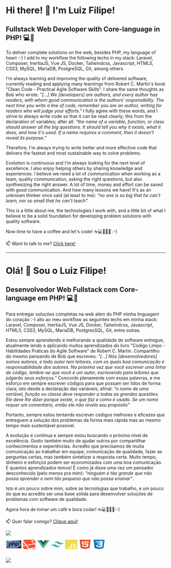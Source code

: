 # Hi there! 👋 I'm Luiz Filipe!
## Fullstack Web Developer with Core-language in PHP! 💻🐘

To deliver complete solutions on the web, besides PHP, my language of heart :-) I add to my workflow the following techs in my stack: Laravel, Composer, InertiaJS, Vue JS, Docker, Tailwindcss, Javascript, HTML5, CSS3, MySQL, MariaDB, PostgreSQL, Git, among others.

I'm always learning and improving the quality of delivered software, currently reading and applying many learnings from Robert C. Martin's book "Clean Code - Practical Agile Software Skills". I share the same thoughts as Bob who wrote: *"[...] We [developers] are authors, and every author has readers, with whom good communication is the authors' responsibility. The next time you write a line of code, remember you are an author, writing for readers who will judge your efforts."* I fully agree with these words, and I strive to always write code so that it can be read clearly; this from the declaration of variables; after all: *"the name of a variable, function, or class should answer all the big questions. It should tell you why it exists, what it does, and how it's used. If a name requires a comment, then it doesn't reveal its purpose."*

Therefore, I'm always trying to write better and more effective code that delivers the fastest and most sustainable way to solve problems.

Evolution is continuous and I'm always looking for the next level of excellence. I also enjoy helping others by sharing knowledge and experiences. I believe we need a lot of communication when working as a team, quality communication, asking the right questions, but also synthesizing the right answer. A lot of time, money and effort can be saved with good communication. And how many lessons we have! It's as an unknown thinker once said (at least to me): *"no one is so big that he can't learn, nor so small that he can't teach".*

This is a little about me, the technologies I work with, and a little bit of what I believe to be a solid foundation for developing problem solutions with quality software.

Now time to have a coffee and let's code! ☕💻🐘🚀🚀 :-)

📫 Want to talk to me? <a href="mailto:lfguerino@gmail.com">Click here!</a>

<hr>

# Olá! 👋 Sou o Luiz Filipe!
## Desenvolvedor Web Fullstack com Core-language em PHP! 💻🐘</p>

Para entregar soluções completas na web além do PHP minha linguagem do coração :-) alio ao meu workflow as seguintes techs em minha stack: Laravel, Composer, InertiaJS, Vue JS, Docker, Tailwindcss, Javascript, HTML5, CSS3, MySQL, MariaDB, PostgresSQL, Git, entre outras.

Estou sempre aprendendo e melhorando a qualidade de software entregue, atualmente lendo e aplicando muitos aprendizados do livro "Código Limpo - Habilidades Práticas do Agile Software" de Robert C. Martin. Compartilho do mesmo pensando de Bob que escreveu: *"[...] Nós [desenvolvedores] somos autores, e todo autor tem leitores, com os quais boa comunicação é responsabilidade dos autores. Na próxima vez que você escrever uma linha de código, lembre-se que você é um autor, escrevendo para leitores que julgarão seus esforços."* Concordo plenamente com essas palavras, e me esforço em sempre escrever códigos para que possam ser lidos de forma clara; isto desde a declaração das variáveis; afinal: *"o nome de uma variável, função ou classe deve responder a todas as grandes questões. Ele deve lhe dizer porque existe, o que faz e como é usado. Se um nome requer um comentário, então ele não revela seu propósito"*

Portanto, sempre estou tentando escrever códigos melhores e eficazes que entreguem a solução dos problemas da forma mais rápida mas ao mesmo tempo mais sustentável possível.

A evolução é contínua e sempre estou buscando o próximo nível de excelência. Gosto também muito de ajudar outros por compartilhar conhecimentos e experiências. Acredito que precisamos de muita comunicação ao trabalhar em equipe, comunicação de qualidade, fazer as perguntas certas, mas também sintetizar a resposta certa. Muito tempo, dinheiro e esforços podem ser economizados com uma boa comunicação. E quantos aprendizados temos! É como já disse uma vez um pensador desconhecido (pelo menos pra mim): *"ninguém é tão grande que não possa aprender e nem tão pequeno que não possa ensinar"*.

Isto é um pouco sobre mim, sobre as tecnologias que trabalho, e um pouco do que eu acredito ser uma base sólida para desenvolver soluções de problemas com software de qualidade.</p>

Agora hora de tomar um café e bora codar! ☕💻🐘🚀🚀:-)

📫 Quer falar comigo? <a href="mailto:lfguerino@gmail.com">Clique aqui!</a>

<a href="https://github.com/lfguerino">
  <img height="180em" src="https://github-readme-stats.vercel.app/api?username=lfguerino&show_icons=true&theme=gotham&include_all_commits=true&count_private=true"/>
</a>


<div>
  <img align="center" height="50" width="50" src="https://raw.githubusercontent.com/devicons/devicon/master/icons/php/php-original.svg">
  <img align="center" height="30" width="40" src="https://raw.githubusercontent.com/devicons/devicon/master/icons/laravel/laravel-plain.svg">
  <img align="center" height="30" width="40" src="https://raw.githubusercontent.com/devicons/devicon/master/icons/vuejs/vuejs-original.svg">
  <img align="center" height="30" width="40" src="https://raw.githubusercontent.com/devicons/devicon/master/icons/tailwindcss/tailwindcss-plain.svg">
  <img align="center" height="30" width="40" src="https://raw.githubusercontent.com/devicons/devicon/master/icons/javascript/javascript-plain.svg">
  <img align="center" height="30" width="40" src="https://raw.githubusercontent.com/devicons/devicon/master/icons/html5/html5-original.svg">
  <img align="center" height="30" width="40" src="https://raw.githubusercontent.com/devicons/devicon/master/icons/css3/css3-original.svg">
</div>

<br>

<div>
  <a href="https://www.linkedin.com/in/lfguerino" target="_blank">
    <img src="https://img.shields.io/badge/-LinkedIn-%230077B5?style=for-the-badge&logo=linkedin&logoColor=white" target="_blank">
   </a>
</div> 
